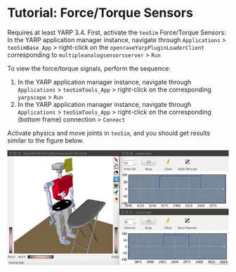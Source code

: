 # Tutorial: Force/Torque Sensors

Requires at least YARP 3.4. First, activate the `teoSim` Force/Torque Sensors: In the YARP application manager instance, navigate through `Applications` > `teoSimBase_App` > right-click on the `openraveYarpPluginLoaderClient` corresponding to `multipleanalogsensorsserver` > `Run`

To view the force/torque signals, perform the sequence:
1. In the YARP application manager instance, navigate through `Applications` > `teoSimTools_App` > right-click on the corresponding `yarpscope` > `Run`
2. In the YARP application manager instance, navigate through `Applications` > `teoSimTools_App` > right-click on the corresponding (bottom frame) connection > `Connect`


Activate physics and move joints in `teoSim`, and you should get results similar to the figure below.

![teoSim-depth](../fig/teoSim-ft.png)
